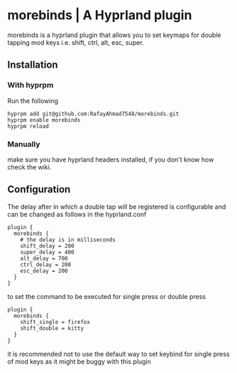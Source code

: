# morebinds | A Hyprland plugin
morebinds is a hyprland plugin that allows you to set keymaps for double tapping mod keys i.e. shift, ctrl, alt, esc, super. 
## Installation
### With hyprpm
Run the following
```
hyprpm add git@github.com:RafayAhmad7548/morebinds.git
hyprpm enable morebinds
hyprpm reload
```
### Manually
make sure you have hyprland headers installed, if you don't know how check the wiki.


## Configuration
The delay after in which a double tap will be registered is configurable and can be changed as follows in the hyprland.conf
```
plugin {
  morebinds {
    # the delay is in milliseconds
    shift_delay = 200
    super_delay = 400
    alt_delay = 700
    ctrl_delay = 200
    esc_delay = 200
  }
}
```
to set the command to be executed for single press or double press
```
plugin {
  morebinds {
    shift_single = firefox
    shift_double = kitty
  }
}
```
it is recommended not to use the default way to set keybind for single press of mod keys as it might be buggy with this plugin
